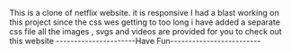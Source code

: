 This is a clone of netflix website. it is responsive
I had a blast working on this project
since the css wes getting to too long i have added a separate css file 
all the images , svgs and videos are provided for you to check out this website 
----------------------Have Fun-------------------------
